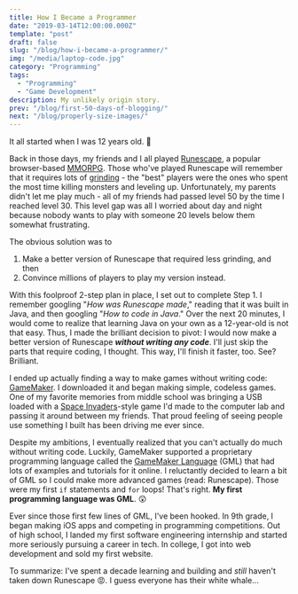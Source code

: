 ```yaml
---
title: How I Became a Programmer
date: "2019-03-14T12:00:00.000Z"
template: "post"
draft: false
slug: "/blog/how-i-became-a-programmer/"
img: "/media/laptop-code.jpg"
category: "Programming"
tags:
  - "Programming"
  - "Game Development"
description: My unlikely origin story.
prev: "/blog/first-50-days-of-blogging/"
next: "/blog/properly-size-images/"
---
```


It all started when I was 12 years old. 👶

Back in those days, my friends and I all played [Runescape](https://www.runescape.com), a popular browser-based [MMORPG](https://en.wikipedia.org/wiki/Massively_multiplayer_online_role-playing_game). Those who've played Runescape will remember that it requires lots of [grinding](https://en.wikipedia.org/wiki/Grinding_(gaming)) - the "best" players were the ones who spent the most time killing monsters and leveling up. Unfortunately, my parents didn't let me play much - all of my friends had passed level 50 by the time I reached level 30. This level gap was <span class="crossed-out">all I worried about day and night because nobody wants to play with someone 20 levels below them</span> somewhat frustrating.

The obvious solution was to

1. Make a better version of Runescape that required less grinding, and then
2. Convince millions of players to play my version instead.

With this foolproof 2-step plan in place, I set out to complete Step 1. I remember googling "_How was Runescape made_," reading that it was built in Java, and then googling "_How to code in Java_." Over the next 20 minutes, I would come to realize that learning Java on your own as a 12-year-old is not that easy. Thus, I made the brilliant decision to pivot: I would now make a better version of Runescape **_without writing any code_**. <span class="emph-special">I'll just skip the parts that require coding</span>, I thought. <span class="emph-special">This way, I'll finish it faster, too</span>. See? Brilliant.

I ended up actually finding a way to make games without writing code: [GameMaker](https://www.yoyogames.com/gamemaker). I downloaded it and began making simple, codeless games. One of my favorite memories from middle school was bringing a USB loaded with a [Space Invaders](https://en.wikipedia.org/wiki/Space_Invaders)-style game I'd made to the computer lab and passing it around between my friends. That proud feeling of seeing people use something I built has been driving me ever since.

Despite my ambitions, I eventually realized that you can't actually do much without writing code. Luckily, GameMaker supported a proprietary programming language called the [GameMaker Language](https://docs.yoyogames.com/source/dadiospice/002_reference/001_gml%20language%20overview/) (GML) that had lots of examples and tutorials for it online. I reluctantly decided to learn a bit of GML so I could make more advanced games (read: Runescape). Those were my first `if` statements and `for` loops! That's right. **My first programming language was GML**. 😲

Ever since those first few lines of GML, I've been hooked. In 9th grade, I began making iOS apps and competing in programming competitions. Out of high school, I landed my first software engineering internship and started more seriously pursuing a career in tech. In college, I got into web development and sold my first website.

To summarize: I've spent a decade learning and building and _still_ haven't taken down Runescape 😡. I guess everyone has their white whale...
